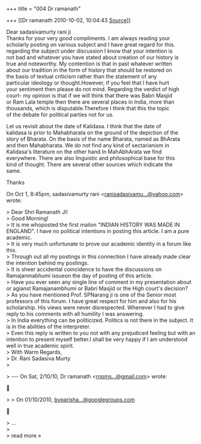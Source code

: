 +++
title = "004 Dr ramanath"

+++
[[Dr ramanath	2010-10-02, 10:04:43 [Source](https://groups.google.com/g/bvparishat/c/va3q_5_AL_o)]]



Dear sadasivamurty rani ji  
Thanks for your very good compliments. I am always reading your  
scholarly posting on various subject and I have great regard for this.  
regarding the subject under discussion I know that your intention is  
not bad and whatever you have stated about creation of our history is  
true and noteworthy. My contention is that in past whatever written  
about our tradition in the form of history that should be restored on  
the basis of textual criticism rather than the statement of any  
particular ideology or thought.However, if you feel that I have hurt  
your sentiment then please do not mind. Regarding the verdict of high  
court- my opinion is that if we will think that there was Babri Masjid  
or Ram Lala temple then there are several places in India, more than  
thousands, which is disputable.Therefore I think that this the topic  
of the debate for political parties not for us.  
  
Let us revisit about the date of Kalidasa. I think that the date of  
kalidasa is prior to Mahabharata on the ground of the depiction of the  
story of Bharata. On the basis of the name Bharata, named as BhArata  
and then Mahabharata. We do not find any kind of sectarianism in  
Kalidasa's literature on the other hand In MahAbhArata we find  
everywhere. There are also linguistic and philosophical base for this  
kind of thought. There are several other sources which indicate the  
same.  
  
Thanks  
  
On Oct 1, 8:45pm, sadasivamurty rani \<[ranisadasivamu...@yahoo.com]()\>  
wrote:  

\> Dear Shri Ramanath Ji!  
\> Good Morning!  
\> It is me whoposted the first mailon "INDIAN HISTORY WAS MADE IN ENGLAND". I have no political intentions in posting this article. I am a pure academic.  
\> It is very much unfortunate to prove our academic identity in a forum like this.  
\> Through out all my postings in this connection I have already made clear the intention behind my postings.  
\> It is sheer accidental coincidence to have the discussions on Ramajanmabhumi issueon the day of posting of this article.  
\> Have you ever seen any single line of comment in my presentation about or agianst Ramajanambhumi or Babri Masjid or the High court's decision?  
\> As you have mentioned Prof. SPNarang ji is one of the Senior most professors of this forum. I have great respect for him and also for his scholarship. His views were never disrespected. Whenever I had to give reply to his comments with all humility I was answering.  
\> In India everything can be politicized. Politics is not there in the subject. It is in the abilities of the interpreter.  
\> Even this reply is written to you not with any prejudiced feeling but with an intention to present myself better.I shall be very happy if I am understood well in true academic spirit.  
\> With Warm Regards,  
\> Dr. Rani Sadasiva Murty  
\>  

\> --- On Sat, 2/10/10, Dr ramanath \<[rnpms...@gmail.com]()\> wrote:  



\> \> On 01/10/2010, [bvparisha...@googlegroups.com]()  



\> ...  
\>  
\> read more »

